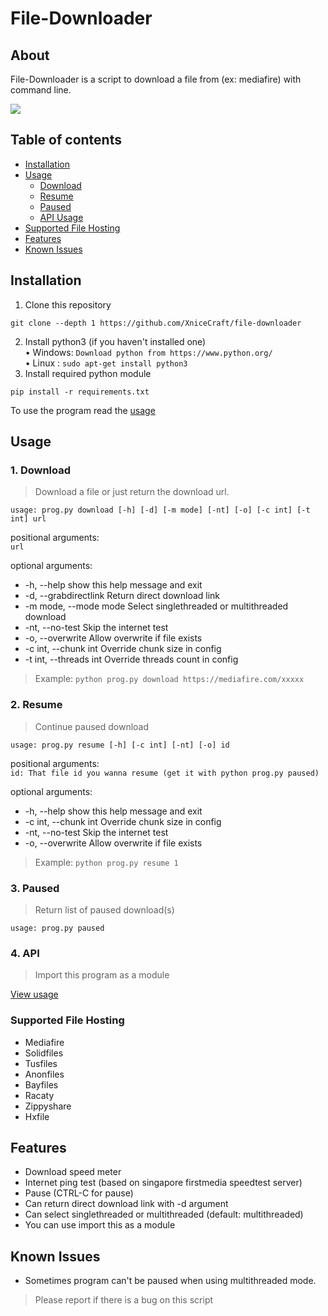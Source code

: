 # File-Downloader
## About
File-Downloader is a script to download a file from (ex: mediafire) with command line.

<img src="https://img.shields.io/badge/Python-3-informational?logo=python&style=for-the-badge">

## Table of contents
- [Installation](#installation)
- [Usage](#usage)
  - [Download](#1-download)
  - [Resume](#2-resume)
  - [Paused](#3-paused)
  - [API Usage](#4-api)
- [Supported File Hosting](#supported-file-hosting)
- [Features](#features)
- [Known Issues](#known-issues)

## Installation
1. Clone this repository
```
git clone --depth 1 https://github.com/XniceCraft/file-downloader
```
2. Install python3 (if you haven't installed one)
<br>• Windows: ```Download python from https://www.python.org/```
<br>• Linux : ```sudo apt-get install python3```
3. Install required python module
```
pip install -r requirements.txt
```

To use the program read the [usage](#usage)

## Usage
### 1. Download
> Download a file or just return the download url.

```usage: prog.py download [-h] [-d] [-m mode] [-nt] [-o] [-c int] [-t int] url```

positional arguments:<br>
```url```

optional arguments:
 - -h, --help            show this help message and exit
 - -d, --grabdirectlink  Return direct download link
 - -m mode, --mode mode  Select singlethreaded or multithreaded download
 - -nt, --no-test        Skip the internet test
 - -o, --overwrite       Allow overwrite if file exists
 - -c int, --chunk int   Override chunk size in config
 - -t int, --threads int
                        Override threads count in config
 
> Example: ```python prog.py download https://mediafire.com/xxxxx```

### 2. Resume
> Continue paused download

```usage: prog.py resume [-h] [-c int] [-nt] [-o] id```

positional arguments:<br>
```id: That file id you wanna resume (get it with python prog.py paused)```

optional arguments:
  - -h, --help           show this help message and exit
  - -c int, --chunk int  Override chunk size in config
  - -nt, --no-test       Skip the internet test
  - -o, --overwrite      Allow overwrite if file exists

> Example: ```python prog.py resume 1```

### 3. Paused
> Return list of paused download(s)

```usage: prog.py paused```

### 4. API
> Import this program as a module

<a href="/API.md">View usage</a>

### Supported File Hosting
- Mediafire
- Solidfiles
- Tusfiles
- Anonfiles
- Bayfiles
- Racaty
- Zippyshare
- Hxfile

## Features
- Download speed meter
- Internet ping test (based on singapore firstmedia speedtest server)
- Pause (CTRL-C for pause)
- Can return direct download link with -d argument
- Can select singlethreaded or multithreaded (default: multithreaded)
- You can use import this as a module 

## Known Issues
- Sometimes program can't be paused when using multithreaded mode.

> Please report if there is a bug on this script
